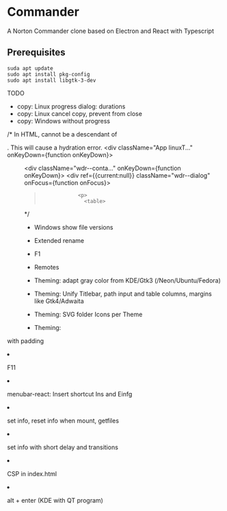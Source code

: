 # Commander
A Norton Commander clone based on Electron and React with Typescript

## Prerequisites

```
suda apt update
sudo apt install pkg-config
sudo apt install libgtk-3-dev
```

TODO
* copy: Linux progress dialog: durations
* copy: Linux cancel copy, prevent from close
* copy: Windows without progress

/*
In HTML, <table> cannot be a descendant of <p>.
This will cause a hydration error.
  <App>
    <div className="App linuxT..." onKeyDown={function onKeyDown}>
      <WithDialog>
        <Menu>
        <ViewSplit>
        <Statusbar>
        <div className="wdr--dialo...">
          <div>
          <div className="wdr--conta..." onKeyDown={function onKeyDown}>
            <div ref={{current:null}} className="wdr--dialog" onFocus={function onFocus}>
              <div className="wdr--content">
                <p>
                <div className="copyProgress">
>                 <p>
>                   <table>
*/

* Windows show file versions

* Extended rename

* F1

* Remotes

* Theming: adapt gray color from KDE/Gtk3 (/Neon/Ubuntu/Fedora)
* Theming: Unify Titlebar, path input and table columns, margins like Gtk4/Adwaita
* Theming: SVG folder Icons per Theme
* Theming: <tr> with padding 

* F11

* menubar-react: Insert shortcut Ins and Einfg

* set info, reset info when mount, getfiles
* set info with short delay and transitions

* CSP in index.html

* alt + enter (KDE with QT program)

